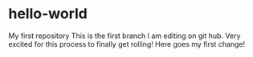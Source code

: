 # hello-world
My first repository
This is the first branch I am editing on git hub.  Very excited for this process to finally get rolling!
Here goes my first change!
